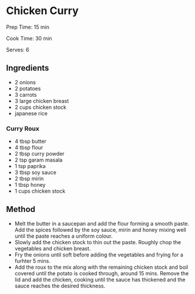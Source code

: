 # Chicken Curry

Prep Time: 15 min

Cook Time: 30 min

Serves: 6
## Ingredients
* 2 onions
* 2 potatoes
* 3 carrots
* 3 large chicken breast
* 2 cups chicken stock
* japanese rice

### Curry Roux
* 4 tbsp butter
* 4 tbsp flour
* 2 tbsp curry powder
* 2 tsp garam masala
* 1 tsp paprika
* 3 tbsp soy sauce
* 2 tbsp mirin
* 1 tbsp honey
* 1 cups chicken stock


## Method
* Melt the butter in a saucepan and add the flour forming a smooth paste. Add the spices followed by the soy sauce, mirin and honey mixing well until the paste reaches a uniform colour.
* Slowly add the chicken stock to thin out the paste. Roughly chop the vegetables and chicken breast.
* Fry the onions until soft before adding the vegetables and frying for a furhter 5 mins.
* Add the roux to the mix along with the remaining chicken stock and boil covered until the potato is cooked through, around 15 mins. Remove the lid and add the chicken, cooking until the sauce has thickened and the sauce reaches the desired thickness.

